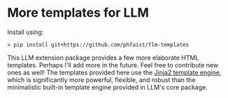 # More templates for LLM

Install using:
```
> pip install git+https://github.com/phfaist/flm-templates
```

This LLM extension package provides a few more elaborate HTML templates.
Perhaps I'll add more in the future.  Feel free to contribute new ones
as well!  The templates provided here use the
[Jinja2 template engine](https://jinja.palletsprojects.com/), which is
significantly more powerful, flexible, and robust than the minimalistic
built-in template engine provided in LLM's core package.
